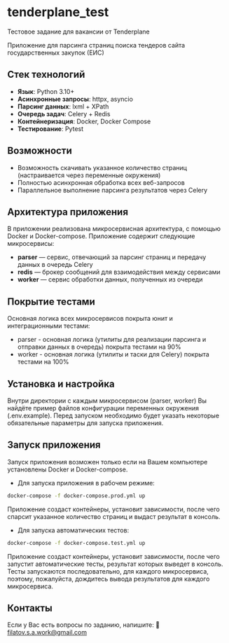 # tenderplane_test
Тестовое задание для вакансии от Tenderplane

Приложение для парсинга страниц поиска тендеров сайта государственных закупок (ЕИС)

## Стек технологий
- **Язык**: Python 3.10+
- **Асинхронные запросы**: httpx, asyncio
- **Парсинг данных**: lxml + XPath
- **Очередь задач**: Celery + Redis
- **Контейнеризация**: Docker, Docker Compose
- **Тестирование**: Pytest

## Возможности
- Возможность скачивать указанное количество страниц (настраивается через переменные окружения)
- Полностью асинхронная обработка всех веб-запросов
- Параллельное выполнение парсинга результатов через Celery

## Архитектура приложения
В приложении реализована микросервисная архитектура, с помощью Docker и Docker-compose.
Приложение содержит следующие микросервисы:
- **parser** — сервис, отвечающий за парсинг страниц и передачу данных в очередь Celery
- **redis** — брокер сообщений для взаимодействия между сервисами  
- **worker** — сервис обработки данных, полученных из очереди

## Покрытие тестами
Основная логика всех микросервисов покрыта юнит и интеграционными тестами:
- parser - основная логика (утилиты для реализации парсинга и отправки данных в очередь) покрыта тестами на 90%
- worker - основная логика (утилиты и таски для Celery) покрыта тестами на 100%

## Установка и настройка
Внутри директории с каждым микросервисом (parser, worker) Вы найдёте пример файлов конфигурации переменных окружения (.env.example). Перед запуском необходимо будет указать некоторые обязательные параметры для запуска приложения.

## Запуск приложения
Запуск приложения возможен только если на Вашем компьютере установлены Docker и Docker-compose.

* Для запуска приложения в рабочем режиме:
```bash
docker-compose -f docker-compose.prod.yml up
```
Приложение создаст контейнеры, установит зависимости, после чего спарсит указанное количество страниц и выдаст результат в консоль.

* Для запуска автоматических тестов:
```bash
docker-compose -f docker-compose.test.yml up
```
Приложение создаст контейнеры, установит зависимости, после чего запустит автоматические тесты, результат которых выведет в консоль. Тесты запускаются последовательно, для каждого микросервиса, поэтому, пожалуйста, дождитесь вывода результатов для каждого микросервиса.

## Контакты
Если у Вас есть вопросы по заданию, напишите:
📧 filatov.s.a.work@gmail.com